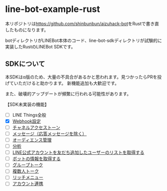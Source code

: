 # line-bot-example-rust

本リポジトリは<https://github.com/shinbunbun/aizuhack-bot>をRustで書き直したものになります。

botディレクトリがLINEBot本体のコード、line-bot-sdkディレクトリが試験的に実装したRustのLINEBot SDKです。

## SDKについて

本SDKはα版のため、大量の不具合があるかと思われます。見つかったらPRを投げていただけると助かります。
新機能追加も大歓迎です。

また、破壊的アップデートが頻繁に行われる可能性があります。

【SDK未実装の機能】
- [ ] LINE Things全般
- [x] [Webhook設定](https://developers.line.biz/ja/reference/messaging-api/#webhook-settings)
- [ ] [チャネルアクセストーン](https://developers.line.biz/ja/reference/messaging-api/#channel-access-token)
- [ ] [メッセージ（応答メッセージを除く）](https://developers.line.biz/ja/reference/messaging-api/#send-broadcast-message)
- [ ] [オーディエンス管理](https://developers.line.biz/ja/reference/messaging-api/#manage-audience-group)
- [ ] [分析](https://developers.line.biz/ja/reference/messaging-api/#get-insight)
- [ ] [LINE公式アカウントを友だち追加したユーザーのリストを取得する](https://developers.line.biz/ja/reference/messaging-api/#get-follower-ids)
- [ ] [ボットの情報を取得する](https://developers.line.biz/ja/reference/messaging-api/#get-bot-info)
- [ ] [グループトーク](https://developers.line.biz/ja/reference/messaging-api/#group)
- [ ] [複数人トーク](https://developers.line.biz/ja/reference/messaging-api/#group)
- [ ] [リッチメニュー](https://developers.line.biz/ja/reference/messaging-api/#rich-menu)
- [ ] [アカウント連携](https://developers.line.biz/ja/reference/messaging-api/#account-link)
